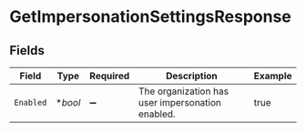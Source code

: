 # GetImpersonationSettingsResponse


## Fields

| Field                                            | Type                                             | Required                                         | Description                                      | Example                                          |
| ------------------------------------------------ | ------------------------------------------------ | ------------------------------------------------ | ------------------------------------------------ | ------------------------------------------------ |
| `Enabled`                                        | **bool*                                          | :heavy_minus_sign:                               | The organization has user impersonation enabled. | true                                             |